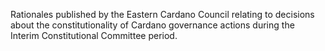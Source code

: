 Rationales published by the Eastern Cardano Council relating to decisions about the constitutionality of Cardano governance actions during the Interim Constitutional Committee period.